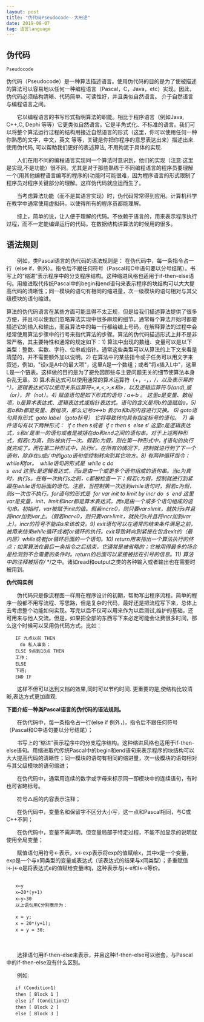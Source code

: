 ```yaml
---
layout: post
title: "伪代码Pseudocode--大用途"
date: 2019-08-07
tag: 语言language
---
```


## 伪代码

```
Pseudocode
```



​		伪代码（Pseudocode）是一种算法描述语言。使用伪代码的目的是为了使被描述的算法可以容易地以任何一种编程语言（Pascal，C，Java，etc）实现。因此，伪代码必须结构清晰、代码简单、可读性好，并且类似自然语言。 介于自然语言与编程语言之间。

　　它以编程语言的书写形式指明算法的职能。相比于程序语言（例如Java, C++,C, Dephi 等等）它更类似自然语言。它是半角式化、不标准的语言。我们可以将整个算法运行过程的结构用接近自然语言的形式（这里，你可以使用任何一种你熟悉的文字，中文，英文 等等，关键是你把你程序的意思表达出来）描述出来. 使用伪代码, 可以帮助我们更好的表述算法, 不用拘泥于具体的实现.

　　人们在用不同的编程语言实现同一个算法时意识到，他们的实现（注意:这里是实现,不是功能）很不同。尤其是对于那些熟练于不同编程语言的程序员要理解一个(用其他编程语言编写的程序的)功能时可能很难，因为程序语言的形式限制了程序员对程序关键部分的理解。这样伪代码就应运而生了。

　　当考虑算法功能（而不是其语言实现）时，伪代码常常得到应用。计算机科学在教学中通常使用虚拟码，以使得所有的程序员都能理解。

　　综上，简单的说，让人便于理解的代码。不依赖于语言的，用来表示程序执行过程，而不一定能编译运行的代码。在数据结构讲算法的时候用的很多。 

## 语法规则

　　例如，类Pascal语言的伪代码的语法规则是： 在伪代码中，每一条指令占一行（else if，例外）。指令后不跟任何符号（Pascal和C中语句要以分号结尾）。书写上的“缩进”表示程序中的分支程序结构。这种缩进风格也适用于if-then-else语句。用缩进取代传统Pascal中的begin和end语句来表示程序的块结构可以大大提高代码的清晰性；同一模块的语句有相同的缩进量，次一级模块的语句相对与其父级模块的语句缩进。

​    算法的伪代码语言在某些方面可能显得不太正规，但是给我们描述算法提供了很多方便，并且可以使我们忽略算法实现中很多麻烦的细节。通常每个算法开始时都要描述它的输入和输出，而且算法中的每一行都给编上号码，在解释算法的过程中会经常使用算法步骤中的行号来指代算法的步骤。算法的伪代码描述形式上并不是非常严格，其主要特性和通常的规定如下：
​        1) 算法中出现的数组、变量可以是以下类型：整数、实数、字符、位串或指针。通常这些类型可以从算法的上下文来看是清楚的，并不需要额外加以说明。
​        2) 在算法中的某些指令或子任务可以用文字来叙述，例如，"设x是A中的最大项"，这里A是一个数组；或者"将x插入L中"，这里L是一个链表。这样做的目的是为了避免因那些与主要问题无关的细节使算法本身杂乱无章。
​        3) 算术表达式可以使用通常的算术运算符（+，-，*，/，以及表示幂的^）。逻辑表达式可以使用关系运算符=,≠,<,>,≤和≥，以及逻辑运算符与(and),或（or），非（not）。
​        4) 赋值语句是如下形式的语句：a<-b 。
这里a是变量、数组项，b是算术表达式、逻辑表达式或指针表达式。语句的含义是将b的值赋给a。
​        5) 若a和b都是变量、数组项，那么记号a<->b 表示a和b的内容进行交换。
​        6) goto语句具有形式
​                                        goto label（goto标号）
它将导致转向具有指定标号的语句。
​        7) 条件语句有以下两种形式：
​                                            if c then s或者 
​                                               if c then s
​                                                  else s′
这里c是逻辑表达式，s和s′是单一的语句或者是被括在do和end之间的语句串。对于上述两种形式，假若c为真，则s被执行一次。假若c为假，则在第一种形式中，if语句的执行就完成了，而在第二种形式中，执行s′。在所有的情况下，控制就进行到了下一个语句，除非在s或s′中的goto语句使控制转向到其它地方。
​         8) 有两种循环指令：while和for。
​         while语句的形式是
​                                              while c do  
​                                                    s
​                                                  end
这里c是逻辑表达式，而s是由一个或更多个语句组成的语句串。当c为真时，执行s。在每一次执行s之前，c都被检查一下；假若c为假，控制就进行到紧跟在while语句后面的语句。注意，当控制第一次达到while语句时，假若c为假，则s一次也不执行。 
​       for语句的形式是
​                                      for var init to limit by incr do
​                                                        s
​                                                      end
这里var是变量，init、limit和incr都是算术表达式，而s是由一个或多个语句组成的语句串。初始时，var被赋予init的值。假若incr≥0，则只要var≤limit，就执行s并且将incr加到var上。（假若incr<0，则只要var≥limit，就执行s并且将incr加到var上）。incr的符号不能由s来该改变。
​      9) exit语句可以在通常的结束条件满足之前，被用来结束while循环或者for循环的执行。exit导致转向到紧接在包含exit的（最内层）while或者for循环后面的一个语句。
​     10) return用来指出一个算法执行的终点；如果算法在最后一条指令之后结束，它通常是被省略的；它被用得最多的场合是检测到不合需要的条件时。return的后面可以紧接被括在引号的信息。
​      11) 算法中的注释被括在/* */之中。诸如read和output之类的各种输入或者输出也在需要时被用到。
​     

**伪代码实例**

　　伪代码只是像流程图一样用在程序设计的初期，帮助写出程序流程。简单的程序一般都不用写流程、写思路，但是复杂的代码，最好还是把流程写下来，总体上去考虑整个功能如何实现。写完以后不仅可以用来作为以后测试,维护的基础，还可用来与他人交流。但是，如果把全部的东西写下来必定可能会让费很多时间，那么这个时候可以采用伪代码方式。比如：

```
　　IF 九点以前 THEN
     do 私人事务；
　　ELSE 9点到18点 THEN
　　工作；
　　ELSE
　　下班;
　　END IF
```





　　这样不但可以达到文档的效果,同时可以节约时间. 更重要的是,使结构比较清晰,表达方式更加直观.

**下面介绍一种类Pascal语言的伪代码的语法规则。**

　　在伪代码中，每一条指令占一行(else if 例外，)，指令后不跟任何符号（Pascal和C中语句要以分号结尾）；

　　书写上的“缩进”表示程序中的分支程序结构。这种缩进风格也适用于if-then-else语句。用缩进取代传统Pascal中的begin和end语句来表示程序的块结构可以大大提高代码的清晰性；同一模块的语句有相同的缩进量，次一级模块的语句相对与其父级模块的语句缩进；　

　　在伪代码中，通常用连续的数字或字母来标示同一即模块中的连续语句，有时也可省略标号。

　　符号△后的内容表示注释；

　　在伪代码中，变量名和保留字不区分大小写，这一点和Pascal相同，与C或C++不同；

　　在伪代码中，变量不需声明，但变量局部于特定过程，不能不加显示的说明就使用全局变量；

　　赋值语句用符号←表示，x←exp表示将exp的值赋给x，其中x是一个变量，exp是一个与x同类型的变量或表达式（该表达式的结果与x同类型）；多重赋值i←j←e是将表达式e的值赋给变量i和j，这种表示与j←e和i←e等价。



```

　　x←y
　　x←20*(y+1)
　　x←y←30
　　以上语句用C分别表示为：

　　x = y;
　　x = 20*(y+1);
　　x = y = 30;
```



　

　　选择语句用if-then-else来表示，并且这种if-then-else可以嵌套，与Pascal中的if-then-else没有什么区别。

　　例如:

```
　　if (Condition1)
　　then [ Block 1 ]
　　else if (Condition2)
　　then [ Block 2 ]
　　else [ Block 3 ]
```


